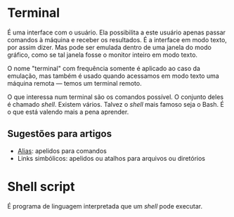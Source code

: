 # Terminal

É uma interface com o usuário. Ela possibilita a este usuário apenas passar comandos à máquina e receber os resultados. É a interface em modo texto, por assim dizer. Mas pode ser emulada dentro de uma janela do modo gráfico, como se tal janela fosse o monitor inteiro em modo texto.

O nome "terminal" com frequência somente é aplicado ao caso da emulação, mas também é usado quando acessamos em modo texto uma máquina remota — temos um terminal remoto.

O que interessa num terminal são os comandos possível. O conjunto deles é chamado _shell_. Existem vários. Talvez o _shell_ mais famoso seja o Bash. É o que está valendo mais a pena aprender.

## Sugestões para artigos

- [Alias](01-Alias.md): apelidos para comandos
- Links simbólicos: apelidos ou atalhos para arquivos ou diretórios

# Shell script

É programa de linguagem interpretada que um _shell_ pode executar.
